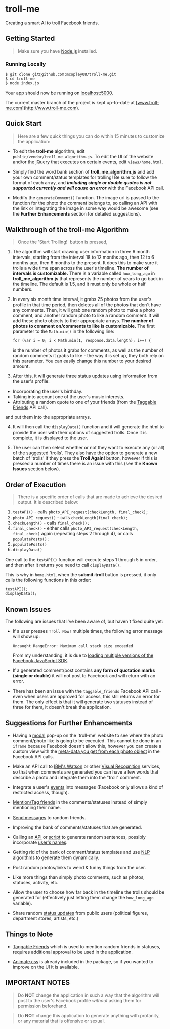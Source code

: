 # troll-me

Creating a smart AI to troll Facebook friends.

## Getting Started

> Make sure you have [Node.js](http://nodejs.org/) installed.

### Running Locally

```
$ git clone git@github.com:mcopley08/troll-me.git
$ cd troll-me
$ node index.js
```

Your app should now be running on [localhost:5000](http://localhost:5000/).

The current master branch of the project is kept up-to-date at [www.troll-me.com](http://www.troll-me.com).

## Quick Start

> Here are a few quick things you can do within 15 minutes to customize the application:

- To edit the **troll-me** algorithm, edit ```public/vendor/troll_me_algorithm.js```. To edit the UI of the website and/or the jQuery that executes on certain events, edit ```views/home.html```.

- Simply find the word bank section of **troll_me_algorithm.js** and add your own comment/status templates for trolling! Be sure to follow the format of each array, and **_including single or double quotes is not supported currently and will cause an error_** with the Facebook API call.

- Modify the ```generateComment()``` function. The image url is passed to the function for the photo the comment belongs to, so calling an API with the link or integrating the image in some way would be awesome (see the **Further Enhancements** section for detailed suggestions).

## Walkthrough of the **troll-me** Algorithm

> Once the 'Start Trolling!' button is pressed,

1. The algorithm will start drawing user information in three 6 month intervals, starting from the interval 18 to 12 months ago, then 12 to 6 months ago, then 6 months to the present. It does this to make sure it trolls a wide time span across the user's timeline. **The number of intervals is customizable.** There is a variable called ```how_long_ago``` in **troll_me_algorithm.js** that represents the number of years to go back in the timeline. The default is 1.5, and it must only be whole or half numbers.

2. In every six month time interval, it grabs 25 photos from the user's profile in that time period, then deletes all of the photos that don't have any comments. Then, it will grab one random photo to make a photo comment, and another random photo to like a random comment. It will add these photo objects to their appropriate arrays. **The number of photos to comment on/comments to like is customizable.** The first parameter to the ```Math.min()``` in the following line:
	```
	for (var i = 0; i < Math.min(1, response.data.length); i++) {
	```
	is the number of photos it grabs for comments, as well as the number of random comments it grabs to like - the way it is set up, they both rely on this parameter. You can easily change this number to your desired amount. 

3. After this, it will generate three status updates using information from the user's profile:  
  + Incorporating the user's birthday.  
  + Taking into account one of the user's music interests.  
  + Attributing a random quote to one of your friends (from the [Taggable Friends](https://developers.facebook.com/docs/graph-api/reference/v2.2/user/taggable_friends) API call).  

  and put them into the appropriate arrays.

4. It will then call the ```displayData()``` function and it will generate the html to provide the user with their options of suggested trolls. Once it is complete, it is displayed to the user.

5. The user can then select whether or not they want to execute any (or all) of the suggested 'trolls'. They also have the option to generate a new batch of 'trolls' if they press the **Troll Again!** button, however if this is pressed a number of times there is an issue with this (see the **Known Issues** section below).

## Order of Execution

> There is a specific order of calls that are made to achieve the desired output. It is described below:

1. ```testAPI()``` - calls ```photo_API_request(checkLength, final_check);```
2. ```photo_API_request()``` - calls ```checkLength(final_check);```
3. ```checkLength()``` - calls ```final_check();```
4. ```final_check()``` - either calls ```photo_API_request(checkLength, final_check)``` again (repeating steps 2 through 4), or calls ```populatePosts();```
5. ```populatePosts()```
6. ```displayData()```

One call to the ```testAPI()``` function will execute steps 1 through 5 in order, and then after it returns you need to call ```displayData()```.

This is why in ```home.html```, when the **submit-troll** button is pressed, it only calls the following functions in this order:
```
testAPI();
displayData();
```

## Known Issues

The following are issues that I've been aware of, but haven't fixed quite yet:

- If a user presses ```Troll Now!``` multiple times, the following error message will show up:
	```
	Uncaught RangeError: Maximum call stack size exceeded
	```
	From my understanding, it is due to [loading multiple versions of the Facebook JavaScript SDK](http://neverblog.net/facebook-javascript-sdk-uncaught-rangeerror-maximum-call-stack-size-exceeded-error/).

- If a generated comment/post contains **any form of quotation marks (single or double)** it will not post to Facebook and will return with an error.

- There has been an issue with the ```taggable_friends``` Facebook API call - even when users are approved for access, this still returns an error for them. The only effect is that it will generate two statuses instead of three for them, it doesn't break the application.

## Suggestions for Further Enhancements

- Having a [modal](http://foundation.zurb.com/docs/components/reveal.html) pop-up on the 'troll-me' website to see where the photo comment/photo like is going to be executed. This cannot be done in an ```iframe``` because Facebook doesn't allow this, however you can create a custom view with the [meta-data you get from each photo object](https://developers.facebook.com/docs/graph-api/reference/v2.2/photo) in the Facebook API calls.

- Make an API call to [IBM's Watson](http://www.ibm.com/smarterplanet/us/en/ibmwatson/developercloud/services-catalog.html) or other [Visual Recognition](http://blog.mashape.com/list-of-14-image-recognition-apis/) services, so that when comments are generated you can have a few words that describe a photo and integrate them into the "troll" comment.

- Integrate a user's [events](https://developers.facebook.com/docs/graph-api/reference/v2.2/event) into messages (Facebook only allows a kind of restricted access, though).

- [Mention/Tag friends](https://developers.facebook.com/docs/opengraph/using-actions/v2.2#mentions) in the comments/statuses instead of simply mentioning their name.

- [Send messages](https://developers.facebook.com/docs/sharing/reference/send-dialog) to random friends.

- Improving the bank of comments/statuses that are generated.

- Calling an [API](http://iheartquotes.com/api) or [script](http://www.htmlgoodies.com/JSBook/sentence.html) to generate random sentences, possibly incorporate [user's names](http://www.icndb.com/api/).

- Getting rid of the bank of comment/status templates and use [NLP algorithms](http://blog.mashape.com/list-of-25-natural-language-processing-apis/) to generate them dynamically.

- Post random photos/links to weird & funny things from the user.

- Like more things than simply photo comments, such as photos, statuses, activity, etc.

- Allow the user to choose how far back in the timeline the trolls should be generated for (effectively just letting them change the ```how_long_ago``` variable).

- Share random [status updates](https://developers.facebook.com/docs/graph-api/reference/v2.2/status) from public users (political figures, department stores, artists, etc.)

## Things to Note

- [Taggable Friends](https://developers.facebook.com/docs/graph-api/reference/v2.2/user/taggable_friends) which is used to mention random friends in statuses, requires additional approval to be used in the application.

- [Animate.css](http://daneden.github.io/animate.css/) is already included in the package, so if you wanted to improve on the UI it is available.

## IMPORTANT NOTES
> Do **NOT** change the application in such a way that the algorithm will post to the user's Facebook profile _without_ asking them for permission beforehand.  

> Do **NOT** change this application to generate anything with profanity, or any material that is offensive or sexual.

